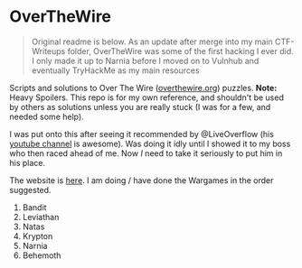 # OverTheWire

> Original readme is below. As an update after merge into my main CTF-Writeups folder, OverTheWire was some of the first hacking I ever did. I only made it up to Narnia before I moved on to Vulnhub and eventually TryHackMe as my main resources

Scripts and solutions to Over The Wire ([overthewire.org](http://overthewire.org)) puzzles. **Note:** Heavy Spoilers. This repo is for my own reference, and shouldn't be used by others as solutions unless you are really stuck (I was for a few, and needed some help).

I was put onto this after seeing it recommended by @LiveOverflow (his [youtube channel](https://www.youtube.com/channel/UClcE-kVhqyiHCcjYwcpfj9w) is awesome). Was doing it idly until I showed it to my boss who then raced ahead of me. Now *I* need to take it seriously to put him in his place.

The website is [here](http://overthewire.org/wargames/). I am doing / have done the Wargames in the order suggested.

1. Bandit
2. Leviathan
3. Natas
4. Krypton
5. Narnia
6. Behemoth
